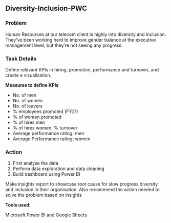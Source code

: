 ## Diversity-Inclusion-PWC

### Problem

Human Resources at our telecom client is highly into diversity and inclusion. They’ve been working hard to improve gender balance at the executive management level, but they’re not seeing any progress.

### Task Details

Define relevant KPIs in hiring, promotion, performance and turnover, and create a visualization.

**Measures to define KPIs**

- No. of men
- No. of women
- No. of leavers
- % employees promoted (FY21)
- % of women promoted
- % of hires men
- % of hires women, % turnover
- Average performance rating: men
- Average Performance rating: women

### Action

  1. First analyse the data
  2. Perform data exploration and data cleaning
  3. Build dashboard using Power BI

Make insights report to showcase root cause for slow progress diversity and inclusion in their organisation. Also recommend the action needed to solve the problem based on insights

**Tools used:**

Microsoft Power BI and Google Sheets

  
